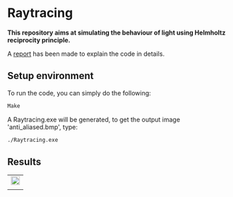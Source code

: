 # Raytracing

__This repository aims at simulating the behaviour of light using Helmholtz reciprocity principle.__

A [report](./report.pdf) has been made to explain the code in details.


## Setup environment
To run the code, you can simply do the following:
```Bash
Make
```
A Raytracing.exe will be generated, to get the output image 'anti_aliased.bmp', type:

```Bash
./Raytracing.exe
```

## Results

<table style="width:100%; table-layout:fixed;">
	<tr>
		<td><img width="100%" src="image/anti_aliased.bmp"></td>
	</tr>
	<tr>
		<td>  </td>
	</tr>
</table>
